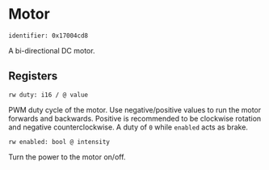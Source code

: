 # Motor

    identifier: 0x17004cd8

A bi-directional DC motor.

## Registers

    rw duty: i16 / @ value

PWM duty cycle of the motor. Use negative/positive values to run the motor forwards and backwards.
Positive is recommended to be clockwise rotation and negative counterclockwise. A duty of ``0`` 
while ``enabled`` acts as brake.

    rw enabled: bool @ intensity

Turn the power to the motor on/off.
